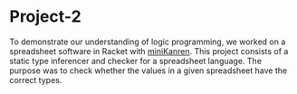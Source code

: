 # Project-2
 
To demonstrate our understanding of logic programming, we worked on a spreadsheet software in Racket with [miniKanren](http://minikanren.org/). 
This project consists of a static type inferencer and checker for a spreadsheet language. The purpose was to check whether
the values in a given spreadsheet have the correct types. 
